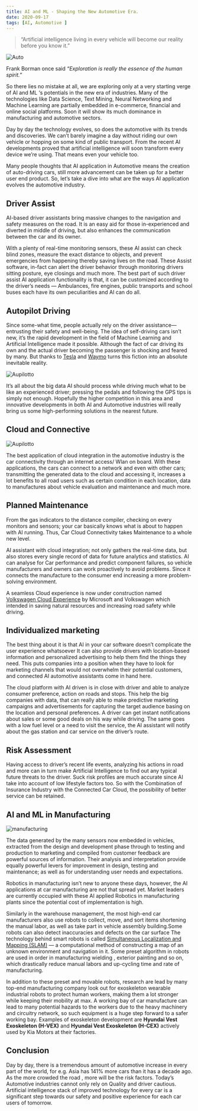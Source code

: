 ```yaml
---
title: AI and ML - Shaping the New Automotive Era.
date: 2020-09-17
tags: [AI, Automotive ]
---
```


> “Artificial intelligence living in every vehicle will become our reality before you know it.”

![Auto](/media/auto/auto01.png)

Frank Borman once said *“Exploration is really the essence of the human spirit.”*

So there lies no mistake at all, we are exploring only at a very starting verge of AI and ML ‘s potentials in the new era of industries. Many of the technologies like Data Science, Text Mining, Neural Networking and Machine Learning are partially embedded in e-commerce, financial and online social platforms. Soon it will show its much dominance in manufacturing and automotive sectors.

Day by day the technology evolves, so does the automotive with its trends and discoveries. We can’t barely imagine a day without riding our own vehicle or hopping on some kind of public transport. From the recent AI developments proved that artificial intelligence will soon transform every device we’re using. That means even your vehicle too.

Many people thoughts that AI application in Automotive means the creation of auto-driving cars, still more advancement can be taken up for a better user end product. So, let’s take a dive into what are the ways AI application evolves the automotive industry.

## Driver Assist

AI-based driver assistants bring massive changes to the navigation and safety measures on the road. It is an easy aid for those in-experienced and diverted in middle of driving, but also enhances the communication between the car and its owner.

With a plenty of real-time monitoring sensors, these AI assist can check blind zones, measure the exact distance to objects, and prevent emergencies from happening thereby saving lives on the road. These Assist software, in-fact can alert the driver behavior through monitoring drivers sitting posture, eye closings and much more. The best part of such driver assist AI application functionality is that, it can be customized according to the driver’s needs — Ambulances, fire engines, public transports and school buses each have its own peculiarities and AI can do all.

## Autopilot Driving

Since some-what time, people actually rely on the driver assistance— entrusting their safety and well-being. The idea of self-driving cars isn’t new, it’s the rapid development in the field of Machine Learning and Artificial Intelligence made it possible. Although the fact of car driving its own and the actual driver becoming the passenger is shocking and feared by many. But thanks to [Tesla](https://www.tesla.com/autopilot) and [Waymo](https://waymo.com/tech/) turns this fiction into an absolute inevitable reality.

![Aupilotto](/media/auto/auto02.png)

It’s all about the big data AI should process while driving much what to be like an experienced driver; pressing the pedals and following the GPS tips is simply not enough. Hopefully the higher competition in this area and innovative developments in both AI and Automotive industries will really bring us some high-performing solutions in the nearest future.

## Cloud and Connective

![Aupilotto](/media/auto/auto03.png)

The best application of cloud integration in the automotive industry is the car connectivity through an internet access/ Wlan on board. With these applications, the cars can connect to a network and even with other cars; transmitting the generated data to the cloud and accessing it, increases a lot benefits to all road users such as certain condition in each location, data to manufactures about vehicle evaluation and maintenance and much more.

## Planned Maintenance

From the gas indicators to the distance compiler, checking on every monitors and sensors; your car basically knows what is about to happen with AI running. Thus, Car Cloud Connectivity takes Maintenance to a whole new level.

AI assistant with cloud integration; not only gathers the real-time data, but also stores every single record of data for future analytics and statistics. AI can analyse for Car performance and predict component failures, so vehicle manufacturers and owners can work proactively to avoid problems. Since it connects the manufacture to the consumer end increasing a more problem-solving environment.

A seamless Cloud experience is now under construction named [Volkswagen Cloud Experience](https://www.volkswagenag.com/en/news/2019/02/volkswagen-and-microsoft-share-progress-on-strategic-partnership.html) by Microsoft and Volkswagen which intended in saving natural resources and increasing road safety while driving.

## Individualized marketing

The best thing about it is that AI in your car software doesn’t complicate the user experience whatsoever It can also provide drivers with location‑based information and personalized advertising to help them find the things they need. This puts companies into a position when they have to look for marketing channels that would not overwhelm their potential customers, and connected AI automotive assistants come in hand here.

The cloud platform with AI driven is in close with driver and able to analyze consumer preference, action on roads and stops. This help the big companies with data, that can really able to make predictive marketing campaigns and advertisements for capturing the target audience basing on the location and personal preferences. A driver can get instant notifications about sales or some good deals on his way while driving. The same goes with a low fuel level or a need to visit the service, the AI assistant will notify about the gas station and car service on the driver’s route.

## Risk Assessment

Having access to driver’s recent life events, analyzing his actions in road and more can in turn make Artificial Intelligence to find out any typical future threats to the driver. Suck risk profiles are much accurate since AI take into account of low lifestyle factors too. So with the Combination of Insurance Industry with the Connected Car Cloud, the possibility of better service can be retained.

## AI and ML in Manufacturing

![manufacturing](/media/auto/auto04.png)

The data generated by the many sensors now embedded in vehicles, extracted from the design and development phase through to testing and production to marketing and compiled from customer feedback are powerful sources of information. Their analysis and interpretation provide equally powerful levers for improvement in design, testing and maintenance; as well as for understanding user needs and expectations.

Robotics in manufacturing isn’t new to anyone these days, however, the AI applications at car manufacturing are not that spread yet. Market leaders are currently occupied with these AI applied Robotics in manufacturing plants since the potential cost of implementation is high.

Similarly in the warehouse management, the most high-end car manufacturers also use robots to collect, move, and sort items shortening the manual labor, as well as take part in vehicle assembly building.Some robots can also detect inaccuracies and defects on the car surface The technology behind smart robots is called [Simultaneous Localization and Mapping (SLAM)](https://en.wikipedia.org/wiki/Simultaneous_localization_and_mapping) — a computational method of constructing a map of an unknown environment and navigation in it. Some preset algorithm in robots are used in order in manufacturing wielding , exterior painting and so on, which drastically reduce manual labors and up-cycling time and rate of manufacturing.

In addition to these preset and movable robots, research are lead by many top-end manufacturing company look out for exoskeleton wearable industrial robots to protect human workers, making them a lot stronger while keeping their mobility at max. A working bay of car manufacture can lead to many potential hazards to the workers due to the heavy machinery and circuitry network, so such equipment is a huge step forward to a safer working bay. Examples of exoskeleton development are **Hyundai Vest Exoskeleton (H-VEX)** and **Hyundai Vest Exoskeleton (H-CEX)** actively used by Kia Motors at their factories.

## Conclusion

Day by day, there is a tremendous amount of automotive increase in every part of the world, for e.g. Asia has 141% more cars than it has a decade ago. As the more crowded the road , more will be the risk factors. Today’s Automotive industries cannot only rely on Quality and driver cautious. Artificial intelligence stack of improved technology for every car is a significant step towards our safety and positive experience for each car users of tomorrow.
